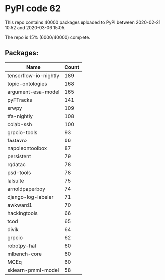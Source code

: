 # PyPI code 62

This repo contains 40000 packages uploaded to PyPI between 
2020-02-21 10:52 and 2020-03-06 15:05.

The repo is 15% (6000/40000) complete.

## Packages:

| Name  | Count |
| ----- | ----- |
| tensorflow-io-nightly | 189 |
| topic-ontologies | 168 |
| argument-esa-model | 165 |
| pyFTracks | 141 |
| srwpy | 109 |
| tfa-nightly | 108 |
| colab-ssh | 100 |
| grpcio-tools | 93 |
| fastavro | 88 |
| napoleontoolbox | 87 |
| persistent | 79 |
| rqdatac | 78 |
| psd-tools | 78 |
| lalsuite | 75 |
| arnoldpaperboy | 74 |
| django-log-labeler | 71 |
| awkward1 | 70 |
| hackingtools | 66 |
| tcod | 65 |
| divik | 64 |
| grpcio | 62 |
| robotpy-hal | 60 |
| mlbench-core | 60 |
| MCEq | 60 |
| sklearn-pmml-model | 58 |


